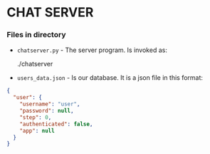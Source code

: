 # CHAT SERVER

### Files in directory

- `chatserver.py` - The server program. Is invoked as:
  

    ./chatserver <port>

  
- `users_data.json` - Is our database. It is a json file in this format: 
```json
{
  "user": {
    "username": "user",
    "password": null,
    "step": 0,
    "authenticated": false,
    "app": null
  }
}
```

